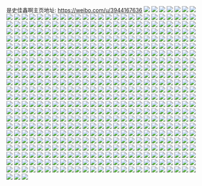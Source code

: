 是史佳鑫啊主页地址: https://weibo.com/u/3944167636 
![](https://wx4.sinaimg.cn/mw2000/eb1738d4ly1h988ieyel3j23402c0x6p.jpg) 
![](https://wx4.sinaimg.cn/mw2000/eb1738d4ly1h988ifuzpjj23402c0e81.jpg) 
![](https://wx4.sinaimg.cn/mw2000/eb1738d4ly1h988iiczufj23402c07wj.jpg) 
![](https://wx4.sinaimg.cn/mw2000/eb1738d4ly1h96u4f9lvaj20u00u0n1f.jpg) 
![](https://wx4.sinaimg.cn/mw2000/eb1738d4ly1h96u4gf8y6j20u00u0tff.jpg) 
![](https://wx4.sinaimg.cn/mw2000/eb1738d4ly1h96u4hul0cj20u00u00x4.jpg) 
![](https://wx4.sinaimg.cn/mw2000/eb1738d4ly1h96u4h568rj20u00u07bc.jpg) 
![](https://wx4.sinaimg.cn/mw2000/eb1738d4ly1h96u4impnmj21400u07f6.jpg) 
![](https://wx4.sinaimg.cn/mw2000/eb1738d4ly1h96u4fsklzj20u00u0agx.jpg) 
![](https://wx4.sinaimg.cn/mw2000/eb1738d4ly1h96u60gkajj20u00u0q9l.jpg) 
![](https://wx4.sinaimg.cn/mw2000/eb1738d4ly1h96u65q8x6j20u0129q9z.jpg) 
![](https://wx4.sinaimg.cn/mw2000/eb1738d4ly1h96u4etp09j20u00u044a.jpg) 
![](https://wx4.sinaimg.cn/mw2000/eb1738d4ly1h96u61cvpwj20u00u0jyw.jpg) 
![](https://wx4.sinaimg.cn/mw2000/eb1738d4ly1h96u61y1jpj20u00u0grk.jpg) 
![](https://wx4.sinaimg.cn/mw2000/eb1738d4ly1h96u4j2m2vj21400u0421.jpg) 
![](https://wx4.sinaimg.cn/mw2000/eb1738d4ly1h96u62jiiyj20u00u00y6.jpg) 
![](https://wx4.sinaimg.cn/mw2000/eb1738d4ly1h96u6354rij20u00u0n2w.jpg) 
![](https://wx4.sinaimg.cn/mw2000/eb1738d4ly1h96u63pwowj20u014045j.jpg) 
![](https://wx4.sinaimg.cn/mw2000/eb1738d4ly1h96u64bn7hj20u00u0te2.jpg) 
![](https://wx4.sinaimg.cn/mw2000/eb1738d4ly1h96u651loaj20u00u0n60.jpg) 
![](https://wx4.sinaimg.cn/mw2000/eb1738d4ly1h96u4jhg1vj20u00u0gps.jpg) 
![](https://wx4.sinaimg.cn/mw2000/eb1738d4ly1h95ac5lwawj21400u0aln.jpg) 
![](https://wx4.sinaimg.cn/mw2000/eb1738d4ly1h94vy25wfej21bn1k8x6p.jpg) 
![](https://wx4.sinaimg.cn/mw2000/eb1738d4ly1h94vxzjn8kj217u1py1kd.jpg) 
![](https://wx4.sinaimg.cn/mw2000/eb1738d4ly1h94vyrhed3j22c02c0x6p.jpg) 
![](https://wx4.sinaimg.cn/mw2000/eb1738d4ly1h94vy30kb3j21o01o01kn.jpg) 
![](https://wx4.sinaimg.cn/mw2000/eb1738d4ly1h94vyqeuiyj22c02c0u0y.jpg) 
![](https://wx4.sinaimg.cn/mw2000/eb1738d4ly1h94vyupdzdj21no28ue81.jpg) 
![](https://wx4.sinaimg.cn/mw2000/eb1738d4ly1h8qymx4110j22c02c0b2a.jpg) 
![](https://wx4.sinaimg.cn/mw2000/eb1738d4ly1h8jfjwua3nj20wi17cnco.jpg) 
![](https://wx4.sinaimg.cn/mw2000/eb1738d4ly1h8epffhyj3j20u00xj45c.jpg) 
![](https://wx4.sinaimg.cn/mw2000/eb1738d4ly1h8bar78yrtj20ut10uwo8.jpg) 
![](https://wx4.sinaimg.cn/mw2000/eb1738d4ly1h84i366z60j20mk0mkwgg.jpg) 
![](https://wx4.sinaimg.cn/mw2000/eb1738d4ly1h7v3lf7qooj20wi17cts7.jpg) 
![](https://wx4.sinaimg.cn/mw2000/eb1738d4ly1h7kn9a4oq2j20u012ln3d.jpg) 
![](https://wx4.sinaimg.cn/mw2000/eb1738d4ly1h7kn99ly5rj20os0xatcy.jpg) 
![](https://wx4.sinaimg.cn/mw2000/eb1738d4ly1h7kn9alb86j20u014gagg.jpg) 
![](https://wx4.sinaimg.cn/mw2000/eb1738d4ly1h7g1vzb80rj20wi0odgux.jpg) 
![](https://wx4.sinaimg.cn/mw2000/eb1738d4ly1h7g1w00snqj20u0141460.jpg) 
![](https://wx4.sinaimg.cn/mw2000/eb1738d4ly1h7g1w0n9xxj20u01407bs.jpg) 
![](https://wx4.sinaimg.cn/mw2000/eb1738d4ly1h7g1w18bhlj20u01417f8.jpg) 
![](https://wx4.sinaimg.cn/mw2000/eb1738d4ly1h7g1w1n4fnj21400u076g.jpg) 
![](https://wx4.sinaimg.cn/mw2000/eb1738d4ly1h758be85tzj22c03417wh.jpg) 
![](https://wx4.sinaimg.cn/mw2000/eb1738d4ly1h70k4eodipj20vc0xxndc.jpg) 
![](https://wx4.sinaimg.cn/mw2000/eb1738d4ly1h70k4dsn45j22c02c0kjm.jpg) 
![](https://wx4.sinaimg.cn/mw2000/eb1738d4ly1h70k4figf4j23402c0hdt.jpg) 
![](https://wx4.sinaimg.cn/mw2000/eb1738d4ly1h70k4bjkydj20vc0y479d.jpg) 
![](https://wx4.sinaimg.cn/mw2000/eb1738d4ly1h6y8pz5efaj22c02uhe03.jpg) 
![](https://wx4.sinaimg.cn/mw2000/eb1738d4ly1h6y8pwgq4pj22801o17wi.jpg) 
![](https://wx4.sinaimg.cn/mw2000/eb1738d4ly1h6y8punjmcj21ns280hb5.jpg) 
![](https://wx4.sinaimg.cn/mw2000/eb1738d4ly1h6y8q23c1sj22c02874qs.jpg) 
![](https://wx4.sinaimg.cn/mw2000/eb1738d4ly1h6unaq015vj20wi16j4cf.jpg) 
![](https://wx4.sinaimg.cn/mw2000/eb1738d4ly1h6unap3htvj217c0widu0.jpg) 
![](https://wx4.sinaimg.cn/mw2000/eb1738d4ly1h6unaqj170j20wi17cdkn.jpg) 
![](https://wx4.sinaimg.cn/mw2000/eb1738d4ly1h6ucfmr3ljj21o01s446c.jpg) 
![](https://wx4.sinaimg.cn/mw2000/eb1738d4ly1h6ucfriq9rj21o01jitcp.jpg) 
![](https://wx4.sinaimg.cn/mw2000/eb1738d4ly1h6ucfhqg2yj21jo1j5gpi.jpg) 
![](https://wx4.sinaimg.cn/mw2000/eb1738d4ly1h6rrhnn88ej20tu0sp7ah.jpg) 
![](https://wx4.sinaimg.cn/mw2000/eb1738d4ly1h6q3vtdir6j22c02c0jz9.jpg) 
![](https://wx4.sinaimg.cn/mw2000/eb1738d4ly1h6q3vnbe7fj21a71a7afe.jpg) 
![](https://wx4.sinaimg.cn/mw2000/eb1738d4ly1h6q3w2sabjj20wi17cq4q.jpg) 
![](https://wx4.sinaimg.cn/mw2000/eb1738d4ly1h6q3vyda2oj22c02c0npd.jpg) 
![](https://wx4.sinaimg.cn/mw2000/eb1738d4ly1h6q3vj0et0j20wi0win0i.jpg) 
![](https://wx4.sinaimg.cn/mw2000/eb1738d4ly1h6q3w4cwa7j22c02c0b2a.jpg) 
![](https://wx4.sinaimg.cn/mw2000/eb1738d4ly1h6q3vllfcoj22801o0qv5.jpg) 
![](https://wx4.sinaimg.cn/mw2000/eb1738d4ly1h6q3vzyfuzj23402c0hdt.jpg) 
![](https://wx4.sinaimg.cn/mw2000/eb1738d4ly1h6q3vxdgtlj21o01o0jy1.jpg) 
![](https://wx4.sinaimg.cn/mw2000/eb1738d4ly1h6ng36bqt8j21400u0wl2.jpg) 
![](https://wx4.sinaimg.cn/mw2000/eb1738d4ly1h6ng2zu0e2j20u0140tcb.jpg) 
![](https://wx4.sinaimg.cn/mw2000/eb1738d4ly1h6ng3236enj20u00u078s.jpg) 
![](https://wx4.sinaimg.cn/mw2000/eb1738d4ly1h6ng32o37cj21400u0go0.jpg) 
![](https://wx4.sinaimg.cn/mw2000/eb1738d4ly1h6ng334t92j20u0140jsn.jpg) 
![](https://wx4.sinaimg.cn/mw2000/eb1738d4ly1h6ng350n13j20u0140tce.jpg) 
![](https://wx4.sinaimg.cn/mw2000/eb1738d4ly1h6ng33h2q8j21400u0mys.jpg) 
![](https://wx4.sinaimg.cn/mw2000/eb1738d4ly1h6ng311tinj20u00u0qa9.jpg) 
![](https://wx4.sinaimg.cn/mw2000/eb1738d4ly1h6ng33wknhj20u01400tg.jpg) 
![](https://wx4.sinaimg.cn/mw2000/eb1738d4ly1h6ng30g7roj20u00u0tfv.jpg) 
![](https://wx4.sinaimg.cn/mw2000/eb1738d4ly1h6ng34bjd4j20u0140dl5.jpg) 
![](https://wx4.sinaimg.cn/mw2000/eb1738d4ly1h6ng34p1h3j20u00u0tbn.jpg) 
![](https://wx4.sinaimg.cn/mw2000/eb1738d4ly1h6ng35ghgij20u00u0dhy.jpg) 
![](https://wx4.sinaimg.cn/mw2000/eb1738d4ly1h6ng31oq8tj21400u0whh.jpg) 
![](https://wx4.sinaimg.cn/mw2000/eb1738d4ly1h6ng372nlmj20u0140tg0.jpg) 
![](https://wx4.sinaimg.cn/mw2000/eb1738d4ly1h6ng35uu3gj20u00u0dmt.jpg) 
![](https://wx4.sinaimg.cn/mw2000/eb1738d4ly1h6f2ohq1nlj23402c0u0y.jpg) 
![](https://wx4.sinaimg.cn/mw2000/eb1738d4ly1h6f2ott1jjj20wi0wjdjw.jpg) 
![](https://wx4.sinaimg.cn/mw2000/eb1738d4ly1h6f2or42a8j20wi0wi7od.jpg) 
![](https://wx4.sinaimg.cn/mw2000/eb1738d4ly1h6dhthc8vvj20wg15p49k.jpg) 
![](https://wx4.sinaimg.cn/mw2000/eb1738d4ly1h6dhtjqhgrj22c02c0x6q.jpg) 
![](https://wx4.sinaimg.cn/mw2000/eb1738d4ly1h6dhtkjqq7j20wi17d4ax.jpg) 
![](https://wx4.sinaimg.cn/mw2000/eb1738d4ly1h6dhtl89fdj20wi17cq40.jpg) 
![](https://wx4.sinaimg.cn/mw2000/eb1738d4ly1h69ekmnpzij23402c0e81.jpg) 
![](https://wx4.sinaimg.cn/mw2000/eb1738d4ly1h69eko5zybj23402c0npe.jpg) 
![](https://wx4.sinaimg.cn/mw2000/eb1738d4ly1h69ej5hsgqj21zh33zjyu.jpg) 
![](https://wx4.sinaimg.cn/mw2000/eb1738d4ly1h69ejt4ghuj234022otgi.jpg) 
![](https://wx4.sinaimg.cn/mw2000/eb1738d4ly1h69eiro2b5j21o01o07wh.jpg) 
![](https://wx4.sinaimg.cn/mw2000/eb1738d4ly1h69ek2r8h3j221z2gqu0x.jpg) 
![](https://wx4.sinaimg.cn/mw2000/eb1738d4ly1h69ekhxu14j234022owmj.jpg) 
![](https://wx4.sinaimg.cn/mw2000/eb1738d4ly1h69ekjrtexj217c0widv0.jpg) 
![](https://wx4.sinaimg.cn/mw2000/eb1738d4ly1h69ekllaohj23402c04qq.jpg) 
![](https://wx4.sinaimg.cn/mw2000/eb1738d4ly1h62rsucrgmj236c248478.jpg) 
![](https://wx4.sinaimg.cn/mw2000/eb1738d4ly1h62rt32h6qj24002o0nph.jpg) 
![](https://wx4.sinaimg.cn/mw2000/eb1738d4ly1h62rtbu7nxj24002o07wm.jpg) 
![](https://wx4.sinaimg.cn/mw2000/eb1738d4ly1h62rtjyadxj22t923ynpf.jpg) 
![](https://wx4.sinaimg.cn/mw2000/eb1738d4ly1h60pc1xrvlj20wi17c0uf.jpg) 
![](https://wx4.sinaimg.cn/mw2000/eb1738d4ly1h60pc2q0byj20wi17cmz7.jpg) 
![](https://wx4.sinaimg.cn/mw2000/eb1738d4ly1h60pc12fo8j20wi17ct9g.jpg) 
![](https://wx4.sinaimg.cn/mw2000/eb1738d4ly1h5w21npocfj20wi17cwyl.jpg) 
![](https://wx4.sinaimg.cn/mw2000/eb1738d4ly1h5w21pc7bxj20wi17d77q.jpg) 
![](https://wx4.sinaimg.cn/mw2000/eb1738d4ly1h5w21mvxl8j20wi17d4hx.jpg) 
![](https://wx4.sinaimg.cn/mw2000/eb1738d4ly1h5w21rwm69j20wi17cwzz.jpg) 
![](https://wx4.sinaimg.cn/mw2000/eb1738d4ly1h5qrflsrxaj20x20u0dlq.jpg) 
![](https://wx4.sinaimg.cn/mw2000/eb1738d4ly1h5qrfm798zj21400u0tdt.jpg) 
![](https://wx4.sinaimg.cn/mw2000/eb1738d4ly1h5qrfml7dpj21900u0ahg.jpg) 
![](https://wx4.sinaimg.cn/mw2000/eb1738d4ly1h5qrhjjf30j20u0140gsx.jpg) 
![](https://wx4.sinaimg.cn/mw2000/eb1738d4ly1h5qrhk245xj20u00u0dmw.jpg) 
![](https://wx4.sinaimg.cn/mw2000/eb1738d4ly1h5qrhkf9n8j20u00u00vq.jpg) 
![](https://wx4.sinaimg.cn/mw2000/eb1738d4ly1h5qrhkqts8j21400u0whw.jpg) 
![](https://wx4.sinaimg.cn/mw2000/eb1738d4ly1h5qrhl1w7hj20u00u0adf.jpg) 
![](https://wx4.sinaimg.cn/mw2000/eb1738d4ly1h5qrhlji9rj20u0140tfu.jpg) 
![](https://wx4.sinaimg.cn/mw2000/eb1738d4ly1h5qrhm2so6j20u0140dp4.jpg) 
![](https://wx4.sinaimg.cn/mw2000/eb1738d4ly1h5qrhmjsf6j21400u0wli.jpg) 
![](https://wx4.sinaimg.cn/mw2000/eb1738d4ly1h5qrhn5li6j20u0140n7f.jpg) 
![](https://wx4.sinaimg.cn/mw2000/eb1738d4ly1h5qrhntdswj20u0140qf4.jpg) 
![](https://wx4.sinaimg.cn/mw2000/eb1738d4ly1h5qrhoa11vj21400u0tfl.jpg) 
![](https://wx4.sinaimg.cn/mw2000/eb1738d4ly1h5qrhoq3pzj21400u0jxv.jpg) 
![](https://wx4.sinaimg.cn/mw2000/eb1738d4ly1h5qrhp0oisj20u00u0go8.jpg) 
![](https://wx4.sinaimg.cn/mw2000/eb1738d4ly1h5qrhpmtypj20u0140171.jpg) 
![](https://wx4.sinaimg.cn/mw2000/eb1738d4ly1h5qrhq0h33j20u014jjvh.jpg) 
![](https://wx4.sinaimg.cn/mw2000/eb1738d4ly1h5jsgxj3tij20u00u0thl.jpg) 
![](https://wx4.sinaimg.cn/mw2000/eb1738d4ly1h5gjv0beuxj20u00u0tfp.jpg) 
![](https://wx4.sinaimg.cn/mw2000/eb1738d4ly1h5gjv0p9fsj204i04i0hw.jpg) 
![](https://wx4.sinaimg.cn/mw2000/eb1738d4ly1h5gjuzkrzjj20u00u00xh.jpg) 
![](https://wx4.sinaimg.cn/mw2000/eb1738d4ly1h5cfih3nfrj21o0280e82.jpg) 
![](https://wx4.sinaimg.cn/mw2000/eb1738d4ly1h5cfihu0ffj22c02c0qv6.jpg) 
![](https://wx4.sinaimg.cn/mw2000/eb1738d4ly1h5cfiilwujj21o0280e82.jpg) 
![](https://wx4.sinaimg.cn/mw2000/eb1738d4ly1h5cfifq66xj21o01o0npe.jpg) 
![](https://wx4.sinaimg.cn/mw2000/eb1738d4ly1h5akuzj2nsj20u0140ahh.jpg) 
![](https://wx4.sinaimg.cn/mw2000/eb1738d4ly1h593g6zutpj21o0280kjm.jpg) 
![](https://wx4.sinaimg.cn/mw2000/eb1738d4ly1h56n71anhij20u01407c0.jpg) 
![](https://wx4.sinaimg.cn/mw2000/eb1738d4ly1h50a7g5la0j20u00wpgrn.jpg) 
![](https://wx4.sinaimg.cn/mw2000/eb1738d4ly1h4v36137zwj20u00yydlm.jpg) 
![](https://wx4.sinaimg.cn/mw2000/eb1738d4ly1h4v36omglej20u00u07al.jpg) 
![](https://wx4.sinaimg.cn/mw2000/eb1738d4ly1h4v36njp2uj20u00x5gqw.jpg) 
![](https://wx4.sinaimg.cn/mw2000/eb1738d4ly1h4v362ejsqj20u00u010k.jpg) 
![](https://wx4.sinaimg.cn/mw2000/eb1738d4ly1h4v36ozl7kj21400u0aez.jpg) 
![](https://wx4.sinaimg.cn/mw2000/eb1738d4ly1h4v361qq01j20u00u0474.jpg) 
![](https://wx4.sinaimg.cn/mw2000/eb1738d4ly1h4v36o7qo1j20u0140n86.jpg) 
![](https://wx4.sinaimg.cn/mw2000/eb1738d4ly1h4v36n752oj21400u0tfp.jpg) 
![](https://wx4.sinaimg.cn/mw2000/eb1738d4ly1h4v36y02g7j21400u0ws0.jpg) 
![](https://wx4.sinaimg.cn/mw2000/eb1738d4ly1h4checybztj20u01j4jwm.jpg) 
![](https://wx4.sinaimg.cn/mw2000/eb1738d4ly1h46q4w3q17j20u0141gqx.jpg) 
![](https://wx4.sinaimg.cn/mw2000/eb1738d4ly1h45dy089p8j20wi17dnb2.jpg) 
![](https://wx4.sinaimg.cn/mw2000/eb1738d4ly1h43elu49coj23402bvu0x.jpg) 
![](https://wx4.sinaimg.cn/mw2000/eb1738d4ly1h429ix25upj22c02c0kjl.jpg) 
![](https://wx4.sinaimg.cn/mw2000/eb1738d4ly1h3zwzjnp38j21710u0doi.jpg) 
![](https://wx4.sinaimg.cn/mw2000/eb1738d4ly1h3krqwg6qgj20u00u0wpj.jpg) 
![](https://wx4.sinaimg.cn/mw2000/eb1738d4ly1h3f03f0au3j20wi0wiwmg.jpg) 
![](https://wx4.sinaimg.cn/mw2000/eb1738d4ly1h39cnyjsicj20rm0rmad0.jpg) 
![](https://wx4.sinaimg.cn/mw2000/eb1738d4ly1h39co156vxj204i04i0kb.jpg) 
![](https://wx4.sinaimg.cn/mw2000/eb1738d4ly1h39cnyb2uvj20rt0ruwhm.jpg) 
![](https://wx4.sinaimg.cn/mw2000/eb1738d4ly1h34unz5bcrj20u00u0aex.jpg) 
![](https://wx4.sinaimg.cn/mw2000/eb1738d4ly1h34unofkwuj20u00u0gto.jpg) 
![](https://wx4.sinaimg.cn/mw2000/eb1738d4ly1h34unp3v7cj21400u0n43.jpg) 
![](https://wx4.sinaimg.cn/mw2000/eb1738d4ly1h34unyph1bj20u0140tfp.jpg) 
![](https://wx4.sinaimg.cn/mw2000/eb1738d4ly1h33t3fl7ltj21900u0doh.jpg) 
![](https://wx4.sinaimg.cn/mw2000/eb1738d4ly1h318h0rjp1j20u013ywna.jpg) 
![](https://wx4.sinaimg.cn/mw2000/eb1738d4ly1h2vdhh22scj21ug1v7b29.jpg) 
![](https://wx4.sinaimg.cn/mw2000/eb1738d4ly1h2ucj1orvpj20u00u0q8v.jpg) 
![](https://wx4.sinaimg.cn/mw2000/eb1738d4ly1h2ucj2fwfsj20u00u0jy4.jpg) 
![](https://wx4.sinaimg.cn/mw2000/eb1738d4ly1h2ucj3ipg6j20u00u0wny.jpg) 
![](https://wx4.sinaimg.cn/mw2000/eb1738d4ly1h2ucj4anrmj20u00u0agn.jpg) 
![](https://wx4.sinaimg.cn/mw2000/eb1738d4ly1h2ucsd4vb6j20u00u0zpd.jpg) 
![](https://wx4.sinaimg.cn/mw2000/eb1738d4ly1h2ucsduy8yj20u00u0afy.jpg) 
![](https://wx4.sinaimg.cn/mw2000/eb1738d4ly1h2t48jfl77j22c02c0e81.jpg) 
![](https://wx4.sinaimg.cn/mw2000/eb1738d4ly1h2t48ls6xbj22c02c07wi.jpg) 
![](https://wx4.sinaimg.cn/mw2000/eb1738d4ly1h2t4apicyfj22c02c0qv5.jpg) 
![](https://wx4.sinaimg.cn/mw2000/eb1738d4ly1h2t4ama1c0j20wi0wik0t.jpg) 
![](https://wx4.sinaimg.cn/mw2000/eb1738d4ly1h2s1t9pd9ij23402dpb2b.jpg) 
![](https://wx4.sinaimg.cn/mw2000/eb1738d4ly1h2qs3x9z98j20wi0lowlc.jpg) 
![](https://wx4.sinaimg.cn/mw2000/eb1738d4ly1h2qs3zaj5yj22c02c01ky.jpg) 
![](https://wx4.sinaimg.cn/mw2000/eb1738d4ly1h2qs3y9j7bj20wd0llgpj.jpg) 
![](https://wx4.sinaimg.cn/mw2000/eb1738d4ly1h23q6eaksdj20oj0oj419.jpg) 
![](https://wx4.sinaimg.cn/mw2000/eb1738d4ly1h23q6ejmmej20cy0cyq3k.jpg) 
![](https://wx4.sinaimg.cn/mw2000/eb1738d4ly1h23q6erkwij20eh0eh756.jpg) 
![](https://wx4.sinaimg.cn/mw2000/eb1738d4ly1h1k3luh6e6j20u015awm6.jpg) 
![](https://wx4.sinaimg.cn/mw2000/eb1738d4ly1h1bx6yir5jj20u00u0qfu.jpg) 
![](https://wx4.sinaimg.cn/mw2000/eb1738d4ly1h0vf8pvobpj20u00u047v.jpg) 
![](https://wx4.sinaimg.cn/mw2000/eb1738d4ly1h0vf8qtk2fj20u00u0q2y.jpg) 
![](https://wx4.sinaimg.cn/mw2000/eb1738d4ly1h0vf8r8l06j20u00u1djx.jpg) 
![](https://wx4.sinaimg.cn/mw2000/eb1738d4ly1h0pux4mblpj20u0140ahb.jpg) 
![](https://wx4.sinaimg.cn/mw2000/eb1738d4ly1h0l68o5hvzj20u00u0gqo.jpg) 
![](https://wx4.sinaimg.cn/mw2000/eb1738d4ly1h0l68nun41j21400u0q9g.jpg) 
![](https://wx4.sinaimg.cn/mw2000/eb1738d4ly1h0l68og3kdj20u00u07ch.jpg) 
![](https://wx4.sinaimg.cn/mw2000/eb1738d4ly1h0hnswto9uj20u00u0qbj.jpg) 
![](https://wx4.sinaimg.cn/mw2000/eb1738d4ly1h07k9db9k4j20sb0sgwik.jpg) 
![](https://wx4.sinaimg.cn/mw2000/eb1738d4ly1h07k9edjzgj20u00u0432.jpg) 
![](https://wx4.sinaimg.cn/mw2000/eb1738d4ly1h07k9fn76qj20u00u0thv.jpg) 
![](https://wx4.sinaimg.cn/mw2000/eb1738d4ly1h07k9gh5oej20sa0sgjyf.jpg) 
![](https://wx4.sinaimg.cn/mw2000/eb1738d4ly1h07k9h72bbj20u00u00wn.jpg) 
![](https://wx4.sinaimg.cn/mw2000/eb1738d4ly1h07k9c7oubj20u00u0jva.jpg) 
![](https://wx4.sinaimg.cn/mw2000/eb1738d4ly1h07k9i1upbj20o10o843r.jpg) 
![](https://wx4.sinaimg.cn/mw2000/eb1738d4ly1h07k9jh2zij20u10u0jyx.jpg) 
![](https://wx4.sinaimg.cn/mw2000/eb1738d4ly1h07k9kov77j20u00u0k1i.jpg) 
![](https://wx4.sinaimg.cn/mw2000/eb1738d4ly1h07k9m4qu1j20u00u0123.jpg) 
![](https://wx4.sinaimg.cn/mw2000/eb1738d4ly1h07k9nki0kj20u00u04b6.jpg) 
![](https://wx4.sinaimg.cn/mw2000/eb1738d4ly1h07k9p56ybj20u00u0k4x.jpg) 
![](https://wx4.sinaimg.cn/mw2000/eb1738d4ly1h00cq3405mj20uc0uctg0.jpg) 
![](https://wx4.sinaimg.cn/mw2000/eb1738d4ly1h00cq3bw57j20wi0wijyg.jpg) 
![](https://wx4.sinaimg.cn/mw2000/eb1738d4ly1h00cq2ux80j20wi0witgw.jpg) 
![](https://wx4.sinaimg.cn/mw2000/eb1738d4ly1gzmac8aublj20u00u079y.jpg) 
![](https://wx4.sinaimg.cn/mw2000/eb1738d4ly1gzmac9cfavj20u00u0gqp.jpg) 
![](https://wx4.sinaimg.cn/mw2000/eb1738d4ly1gzmacb973lj20u00u00xi.jpg) 
![](https://wx4.sinaimg.cn/mw2000/eb1738d4ly1gzmacapb74j20u00u0gri.jpg) 
![](https://wx4.sinaimg.cn/mw2000/eb1738d4ly1gzmacdfexuj20fi0fiwfb.jpg) 
![](https://wx4.sinaimg.cn/mw2000/eb1738d4ly1gzmaca521kj20u00u044k.jpg) 
![](https://wx4.sinaimg.cn/mw2000/eb1738d4ly1gzmacchlbtj20u00u0dml.jpg) 
![](https://wx4.sinaimg.cn/mw2000/eb1738d4ly1gzmacd3irwj20u00u0q84.jpg) 
![](https://wx4.sinaimg.cn/mw2000/eb1738d4ly1gzmac7pkfbj20u00u07a8.jpg) 
![](https://wx4.sinaimg.cn/mw2000/eb1738d4ly1gzb4pbp7kbj20u00u178o.jpg) 
![](https://wx4.sinaimg.cn/mw2000/eb1738d4ly1gz7mon59r1j21bb1bbqkq.jpg) 
![](https://wx4.sinaimg.cn/mw2000/eb1738d4ly1gz4rt9x2h1j21400u00xq.jpg) 
![](https://wx4.sinaimg.cn/mw2000/eb1738d4ly1gz4rt91s0kj20u10u0n0u.jpg) 
![](https://wx4.sinaimg.cn/mw2000/eb1738d4ly1gz4rtahtt8j20u00u1n30.jpg) 
![](https://wx4.sinaimg.cn/mw2000/eb1738d4ly1gz4rt9fbcmj20wi0ndace.jpg) 
![](https://wx4.sinaimg.cn/mw2000/eb1738d4ly1gz2p90btggj20u00u0jwt.jpg) 
![](https://wx4.sinaimg.cn/mw2000/eb1738d4ly1gz1tcqeu9hj20u0140jz5.jpg) 
![](https://wx4.sinaimg.cn/mw2000/eb1738d4ly1gyuxl6ijm5j21o02801ky.jpg) 
![](https://wx4.sinaimg.cn/mw2000/eb1738d4ly1gytnrcttryj21o0280u0x.jpg) 
![](https://wx4.sinaimg.cn/mw2000/eb1738d4ly1gynhsfxm33j20u00u0grr.jpg) 
![](https://wx4.sinaimg.cn/mw2000/eb1738d4ly1gynhsgx4b2j20u00u0dkm.jpg) 
![](https://wx4.sinaimg.cn/mw2000/eb1738d4ly1gyjv1gdytvj20u00u1797.jpg) 
![](https://wx4.sinaimg.cn/mw2000/eb1738d4ly1gyde9ky2ugj20u10u0dkw.jpg) 
![](https://wx4.sinaimg.cn/mw2000/eb1738d4ly1gyallq0ejjj20u00u045j.jpg) 
![](https://wx4.sinaimg.cn/mw2000/eb1738d4ly1gy1yz60qovj22c033yhdu.jpg) 
![](https://wx4.sinaimg.cn/mw2000/eb1738d4ly1gxzo73h8udj21o01o04qp.jpg) 
![](https://wx4.sinaimg.cn/mw2000/eb1738d4ly1gxp7yrqdbsj20zk0zknaa.jpg) 
![](https://wx4.sinaimg.cn/mw2000/eb1738d4ly1gxp7yqusfoj20zk0zk4bj.jpg) 
![](https://wx4.sinaimg.cn/mw2000/eb1738d4ly1gxmku7rw55j20u00u00yf.jpg) 
![](https://wx4.sinaimg.cn/mw2000/eb1738d4ly1gxj9exdb47j20zk1beh4z.jpg) 
![](https://wx4.sinaimg.cn/mw2000/eb1738d4ly1gxcfr3st5tj22c0340npd.jpg) 
![](https://wx4.sinaimg.cn/mw2000/eb1738d4ly1gwjoys13i9j23402c04qp.jpg) 
![](https://wx4.sinaimg.cn/mw2000/eb1738d4ly1gwfszzh6xmj20u00u0n5q.jpg) 
![](https://wx4.sinaimg.cn/mw2000/eb1738d4ly1gwfeemc959j22au2aue81.jpg) 
![](https://wx4.sinaimg.cn/mw2000/eb1738d4ly1gwfeeli5nkj22ao2anqv5.jpg) 
![](https://wx4.sinaimg.cn/mw2000/eb1738d4ly1gwfeenaz98j22au2au1ky.jpg) 
![](https://wx4.sinaimg.cn/mw2000/eb1738d4ly1gwfeeon95dj22c02dlqv6.jpg) 
![](https://wx4.sinaimg.cn/mw2000/eb1738d4ly1gwbdcfpn32j20u00u0wl8.jpg) 
![](https://wx4.sinaimg.cn/mw2000/eb1738d4ly1gw5vbxn705j22801o04qp.jpg) 
![](https://wx4.sinaimg.cn/mw2000/eb1738d4ly1gw2x34cmqdj20u00u0wkh.jpg) 
![](https://wx4.sinaimg.cn/mw2000/eb1738d4ly1gw0ls3qje3j20u00u011d.jpg) 
![](https://wx4.sinaimg.cn/mw2000/eb1738d4ly1gw0ls2wywaj20u00u0gtg.jpg) 
![](https://wx4.sinaimg.cn/mw2000/eb1738d4ly1gvxtgfzpcej20n01dsb29.jpg) 
![](https://wx4.sinaimg.cn/mw2000/eb1738d4ly1gvxtgi9pkgj20n01dse81.jpg) 
![](https://wx4.sinaimg.cn/mw2000/eb1738d4ly1gvxtgjjnm3j22c02c0qv6.jpg) 
![](https://wx4.sinaimg.cn/mw2000/eb1738d4ly1gvxtgez2ikj20n01dsdrx.jpg) 
![](https://wx4.sinaimg.cn/mw2000/eb1738d4ly1gvxdh2xajkj20mn0l00xk.jpg) 
![](https://wx4.sinaimg.cn/mw2000/eb1738d4ly1gvxdh6hk0bj20u00u0n3o.jpg) 
![](https://wx4.sinaimg.cn/mw2000/eb1738d4ly1gvxdh3fgq8j20n00f2n0i.jpg) 
![](https://wx4.sinaimg.cn/mw2000/eb1738d4ly1gvwd2vsyomj20u00u0te7.jpg) 
![](https://wx4.sinaimg.cn/mw2000/eb1738d4ly1gvssj6wocxj20u00u0qb7.jpg) 
![](https://wx4.sinaimg.cn/mw2000/eb1738d4ly1gvssj62f0dj20u00u0wky.jpg) 
![](https://wx4.sinaimg.cn/mw2000/eb1738d4ly1gvssj57bp7j20u00u0qbw.jpg) 
![](https://wx4.sinaimg.cn/mw2000/eb1738d4ly1gvsftpj4s3j20u0140jzx.jpg) 
![](https://wx4.sinaimg.cn/mw2000/eb1738d4ly1gvsftq7frij20u00u00zi.jpg) 
![](https://wx4.sinaimg.cn/mw2000/eb1738d4ly1gvsftr1c5zj20u014048r.jpg) 
![](https://wx4.sinaimg.cn/mw2000/004iVkb2ly1gvpj6b2646j61qh1x5e8102.jpg) 
![](https://wx4.sinaimg.cn/mw2000/004iVkb2ly1gvkzzstpsdj62c02c0hdv02.jpg) 
![](https://wx4.sinaimg.cn/mw2000/004iVkb2ly1gvkzzuy7yfj62c02c0x6p02.jpg) 
![](https://wx4.sinaimg.cn/mw2000/004iVkb2ly1gvkzzwrtc1j62c0340hdu02.jpg) 
![](https://wx4.sinaimg.cn/mw2000/004iVkb2ly1gvipqamggsj63402c0kjo02.jpg) 
![](https://wx4.sinaimg.cn/mw2000/004iVkb2ly1gvgh198rnij62c02c0b2a02.jpg) 
![](https://wx4.sinaimg.cn/mw2000/004iVkb2ly1gvg8hrkmddj60u012i79802.jpg) 
![](https://wx4.sinaimg.cn/mw2000/004iVkb2ly1gvfune757zj60u0140n6802.jpg) 
![](https://wx4.sinaimg.cn/mw2000/004iVkb2ly1gvdgt8cwuvj61400u0gu202.jpg) 
![](https://wx4.sinaimg.cn/mw2000/004iVkb2ly1gvdgt8wo8mj60u0140amv02.jpg) 
![](https://wx4.sinaimg.cn/mw2000/004iVkb2ly1gvdgt7rzz6j60u00u0tj502.jpg) 
![](https://wx4.sinaimg.cn/mw2000/004iVkb2ly1gvcz2evk3ej60n00rw14102.jpg) 
![](https://wx4.sinaimg.cn/mw2000/004iVkb2ly1gvcruy8661j62801o0e8102.jpg) 
![](https://wx4.sinaimg.cn/mw2000/004iVkb2ly1gvcnzbfrlzj60u0140thw02.jpg) 
![](https://wx4.sinaimg.cn/mw2000/004iVkb2ly1gvb5tethhpj60u0140qcv02.jpg) 
![](https://wx4.sinaimg.cn/mw2000/004iVkb2ly1gvb5tg4xe1j61400u0thg02.jpg) 
![](https://wx4.sinaimg.cn/mw2000/004iVkb2ly1gvb5ti0691j60u01404c602.jpg) 
![](https://wx4.sinaimg.cn/mw2000/004iVkb2ly1gv4ch30lw3j60n00padme02.jpg) 
![](https://wx4.sinaimg.cn/mw2000/004iVkb2ly1gv3jozogdwj60n00qbk0l02.jpg) 
![](https://wx4.sinaimg.cn/mw2000/004iVkb2ly1gv1b50b2cxj61si1sykjl02.jpg) 
![](https://wx4.sinaimg.cn/mw2000/004iVkb2ly1guyjivc0ihj60u00u1gts02.jpg) 
![](https://wx4.sinaimg.cn/mw2000/004iVkb2ly1guxuq2k9hej62bq2dd1kz02.jpg) 
![](https://wx4.sinaimg.cn/mw2000/004iVkb2gy1guuyyhx7ksj60u0140wtw02.jpg) 
![](https://wx4.sinaimg.cn/mw2000/004iVkb2ly1gupj67m0g5j60u0154gxe02.jpg) 
![](https://wx4.sinaimg.cn/mw2000/004iVkb2ly1gupj6gb52gj60u014013702.jpg) 
![](https://wx4.sinaimg.cn/mw2000/004iVkb2ly1gupj6cu8gtj60u00u07b002.jpg) 
![](https://wx4.sinaimg.cn/mw2000/004iVkb2ly1gupj6bj0g1j60u014016202.jpg) 
![](https://wx4.sinaimg.cn/mw2000/004iVkb2ly1gupj6e3widj60u0140jys02.jpg) 
![](https://wx4.sinaimg.cn/mw2000/004iVkb2ly1gupj68l4sdj60u00u0wle02.jpg) 
![](https://wx4.sinaimg.cn/mw2000/004iVkb2ly1gupj6jjyktj60u01407ex02.jpg) 
![](https://wx4.sinaimg.cn/mw2000/004iVkb2ly1gupj6fad8uj61400u0gpj02.jpg) 
![](https://wx4.sinaimg.cn/mw2000/004iVkb2ly1gupj6i7ewtj60u0140tm902.jpg) 
![](https://wx4.sinaimg.cn/mw2000/004iVkb2ly1gun3yhk29bj60u00u043o02.jpg) 
![](https://wx4.sinaimg.cn/mw2000/004iVkb2ly1gun3yfg8kyj60u00u079z02.jpg) 
![](https://wx4.sinaimg.cn/mw2000/004iVkb2ly1gun3ygqktgj60u01ylwv202.jpg) 
![](https://wx4.sinaimg.cn/mw2000/004iVkb2ly1gun3yied50j60u00u0wlq02.jpg) 
![](https://wx4.sinaimg.cn/mw2000/004iVkb2ly1gun3yk7ovhj60n012g0xg02.jpg) 
![](https://wx4.sinaimg.cn/mw2000/004iVkb2ly1gun3yje88kj60u00u0wjc02.jpg) 
![](https://wx4.sinaimg.cn/mw2000/004iVkb2ly1gun3yiwyb0j60u00u079t02.jpg) 
![](https://wx4.sinaimg.cn/mw2000/004iVkb2ly1gun3ye8v42j60u00u0ag502.jpg) 
![](https://wx4.sinaimg.cn/mw2000/004iVkb2ly1gun3yev448j60u00u0afy02.jpg) 
![](https://wx4.sinaimg.cn/mw2000/004iVkb2ly1gui6qejiqjj60u0149jx602.jpg) 
![](https://wx4.sinaimg.cn/mw2000/004iVkb2ly1gufey2iriuj60u00u0wjn02.jpg) 
![](https://wx4.sinaimg.cn/mw2000/eb1738d4ly1gufey1s73tj20u014045d.jpg) 
![](https://wx4.sinaimg.cn/mw2000/004iVkb2ly1gufey9xigwj60u00u0af702.jpg) 
![](https://wx4.sinaimg.cn/mw2000/004iVkb2ly1guaibnv8tcj60u00u0tc802.jpg) 
![](https://wx4.sinaimg.cn/mw2000/004iVkb2ly1gu390v4vhpj60u0140gv702.jpg) 
![](https://wx4.sinaimg.cn/mw2000/004iVkb2ly1gu2baglmpoj60n00hdtae02.jpg) 
![](https://wx4.sinaimg.cn/mw2000/004iVkb2ly1gtv3zxlhuej60u00u0jyv02.jpg) 
![](https://wx4.sinaimg.cn/mw2000/004iVkb2ly1gtv40a3tjuj60rs0rsgoo02.jpg) 
![](https://wx4.sinaimg.cn/mw2000/004iVkb2ly1gtv3zyccytj60u00u0dmx02.jpg) 
![](https://wx4.sinaimg.cn/mw2000/004iVkb2ly1gtm1opnmuqj60u00u0n2j02.jpg) 
![](https://wx4.sinaimg.cn/mw2000/eb1738d4ly1gtbnxtppv1j20u00u0410.jpg) 
![](https://wx4.sinaimg.cn/mw2000/eb1738d4ly1gsr9px7zhtj21o0280hdu.jpg) 
![](https://wx4.sinaimg.cn/mw2000/eb1738d4ly1gs8pg6le5tj20u014r10o.jpg) 
![](https://wx4.sinaimg.cn/mw2000/eb1738d4ly1gs8pg6xqkkj20u00u0wl6.jpg) 
![](https://wx4.sinaimg.cn/mw2000/eb1738d4ly1gs8pg6c2n7j20u014rahk.jpg) 
![](https://wx4.sinaimg.cn/mw2000/eb1738d4ly1gs6ec84f81j22c02c01kz.jpg) 
![](https://wx4.sinaimg.cn/mw2000/eb1738d4ly1gs6ec9tyclj21o01o01ky.jpg) 
![](https://wx4.sinaimg.cn/mw2000/eb1738d4ly1gs6ecj4vsij20mi0mi1as.jpg) 
![](https://wx4.sinaimg.cn/mw2000/004iVkb2ly1gs2zv6w2o0j62ac2achdt02.jpg) 
![](https://wx4.sinaimg.cn/mw2000/eb1738d4ly1gs2zv7xgmtj22bz2c04qp.jpg) 
![](https://wx4.sinaimg.cn/mw2000/eb1738d4ly1gs2zv5g9szj22ai2ahkjl.jpg) 
![](https://wx4.sinaimg.cn/mw2000/eb1738d4gy1grrcq8n2v3j20u0148qjn.jpg) 
![](https://wx4.sinaimg.cn/mw2000/eb1738d4ly1grnwdg240fj20u00u07ft.jpg) 
![](https://wx4.sinaimg.cn/mw2000/eb1738d4ly1grkk35hocxj22at3411kz.jpg) 
![](https://wx4.sinaimg.cn/mw2000/eb1738d4ly1greoyudz8uj20u00u010m.jpg) 
![](https://wx4.sinaimg.cn/mw2000/eb1738d4ly1greoyuopedj21400u04g3.jpg) 
![](https://wx4.sinaimg.cn/mw2000/eb1738d4ly1greoyv63m3j20u00u0qce.jpg) 
![](https://wx4.sinaimg.cn/mw2000/eb1738d4ly1greoytubiuj20u00u0dpv.jpg) 
![](https://wx4.sinaimg.cn/mw2000/eb1738d4ly1gr4apzrucjj20u00u0dm0.jpg) 
![](https://wx4.sinaimg.cn/mw2000/eb1738d4ly1gr4apz4pxyj20u00u0gqm.jpg) 
![](https://wx4.sinaimg.cn/mw2000/eb1738d4ly1gr4apzhs5yj20u00u0n6e.jpg) 
![](https://wx4.sinaimg.cn/mw2000/eb1738d4ly1gr4aq1g9fpj20u0140qj8.jpg) 
![](https://wx4.sinaimg.cn/mw2000/eb1738d4ly1gr4aq1z710j20u00u0thi.jpg) 
![](https://wx4.sinaimg.cn/mw2000/eb1738d4ly1gr4aq0wecij20u00u0tf1.jpg) 
![](https://wx4.sinaimg.cn/mw2000/eb1738d4ly1gr36l7pbvgj21o02807wh.jpg) 
![](https://wx4.sinaimg.cn/mw2000/eb1738d4ly1gqvvknuknfj21o0280npd.jpg) 
![](https://wx4.sinaimg.cn/mw2000/eb1738d4ly1gqmiqilc66j22c02c0b29.jpg) 
![](https://wx4.sinaimg.cn/mw2000/eb1738d4ly1gqmiqlzhiej22c02c04qp.jpg) 
![](https://wx4.sinaimg.cn/mw2000/eb1738d4ly1gqmiql4j7dj21o01o0qv5.jpg) 
![](https://wx4.sinaimg.cn/mw2000/eb1738d4ly1gqmiqocbu7j22c0340qv6.jpg) 
![](https://wx4.sinaimg.cn/mw2000/eb1738d4ly1gqmiqjqbcjj22c02c0e7y.jpg) 
![](https://wx4.sinaimg.cn/mw2000/eb1738d4ly1gqmiqpqsjej22ba2bbx6p.jpg) 
![](https://wx4.sinaimg.cn/mw2000/eb1738d4ly1gqmiqhnzsnj21o01o01ky.jpg) 
![](https://wx4.sinaimg.cn/mw2000/eb1738d4ly1gqmiqr75o0j22c02c01kx.jpg) 
![](https://wx4.sinaimg.cn/mw2000/eb1738d4ly1gqmiqqmaafj22c02bzkjl.jpg) 
![](https://wx4.sinaimg.cn/mw2000/eb1738d4ly1gn0bv4euyaj20io0dg41u.jpg) 
![](https://wx4.sinaimg.cn/mw2000/eb1738d4ly1gkxmm58ufuj20u00u0n61.jpg) 
![](https://wx4.sinaimg.cn/mw2000/eb1738d4ly1gkxmm4qecwj20u00u07bn.jpg) 
![](https://wx4.sinaimg.cn/mw2000/eb1738d4ly1gkxmm5pyqsj20u00u0dp4.jpg) 
![](https://wx4.sinaimg.cn/mw2000/eb1738d4ly1gkxmm61x9aj20u00u0dm6.jpg) 
![](https://wx4.sinaimg.cn/mw2000/eb1738d4ly1giif1qk5evj20u01sze89.jpg) 
![](https://wx4.sinaimg.cn/mw2000/eb1738d4ly1gii7eekr55j20u0140482.jpg) 
![](https://wx4.sinaimg.cn/mw2000/eb1738d4ly1gihbbvvweqj20u00u0thg.jpg) 
![](https://wx4.sinaimg.cn/mw2000/eb1738d4ly1ghmo8eduklj20u01sznpi.jpg) 
![](https://wx4.sinaimg.cn/mw2000/eb1738d4gy1gfimd4f66yj21400u0k6t.jpg) 
![](https://wx4.sinaimg.cn/mw2000/eb1738d4gy1gfimd3noz6j21900u0axt.jpg) 
![](https://wx4.sinaimg.cn/mw2000/eb1738d4gy1gfimd50wfsj20u00k0qap.jpg) 
![](https://wx4.sinaimg.cn/mw2000/eb1738d4gy1gfimd5w5uuj20u00k0gtg.jpg) 
![](https://wx4.sinaimg.cn/mw2000/eb1738d4gy1gfimd6qbh1j21400u0wwy.jpg) 
![](https://wx4.sinaimg.cn/mw2000/eb1738d4gy1gfimd7cbmdj21400u0qay.jpg) 
![](https://wx4.sinaimg.cn/mw2000/eb1738d4ly1gf0woyzqq0j20v91vou0x.jpg) 
![](https://wx4.sinaimg.cn/mw2000/eb1738d4ly1gew6y9erxwj20u00u0grb.jpg) 
![](https://wx4.sinaimg.cn/mw2000/eb1738d4ly1gew6y9vf2aj20u00u0k0w.jpg) 
![](https://wx4.sinaimg.cn/mw2000/eb1738d4ly1gew6ya9ojgj20u00u0th7.jpg) 
![](https://wx4.sinaimg.cn/mw2000/eb1738d4ly1gew6yayslyj20u00u0tqr.jpg) 
![](https://wx4.sinaimg.cn/mw2000/eb1738d4ly1gew6ybf035j20u00u047d.jpg) 
![](https://wx4.sinaimg.cn/mw2000/eb1738d4ly1gew6y8sr6mj20u00u0amg.jpg) 
![](https://wx4.sinaimg.cn/mw2000/eb1738d4ly1gew6y87dtcj20u00u0ag0.jpg) 
![](https://wx4.sinaimg.cn/mw2000/eb1738d4ly1gew6ybwdomj20u00u0gtw.jpg) 
![](https://wx4.sinaimg.cn/mw2000/eb1738d4ly1gew6ycdo3kj20u00u013y.jpg) 
![](https://wx4.sinaimg.cn/mw2000/eb1738d4ly1gew6ycptsnj20u00u0af0.jpg) 
![](https://wx4.sinaimg.cn/mw2000/eb1738d4ly1ger8pcjscbj21o01o04qp.jpg) 
![](https://wx4.sinaimg.cn/mw2000/eb1738d4ly1ger8phm3oxj204i04i3yb.jpg) 
![](https://wx4.sinaimg.cn/mw2000/eb1738d4ly1ger8payccuj229d2ci4qp.jpg) 
![](https://wx4.sinaimg.cn/mw2000/eb1738d4ly1ger8pgq89pj22c02c01kx.jpg) 
![](https://wx4.sinaimg.cn/mw2000/eb1738d4ly1ger8pbm7hdj21o01o01dc.jpg) 
![](https://wx4.sinaimg.cn/mw2000/eb1738d4ly1ger8pfcb8oj22c02c0wri.jpg) 
![](https://wx4.sinaimg.cn/mw2000/eb1738d4ly1ger8pemirjj21o01o01kx.jpg) 
![](https://wx4.sinaimg.cn/mw2000/eb1738d4ly1ger8phuza5j204i04idfm.jpg) 
![](https://wx4.sinaimg.cn/mw2000/eb1738d4ly1ger8pd6ngrj21o01o04qp.jpg) 
![](https://wx4.sinaimg.cn/mw2000/eb1738d4ly1gegse4m5ndj22c02c0hdu.jpg) 
![](https://wx4.sinaimg.cn/mw2000/eb1738d4ly1gegsec84jkj22c02c0x6q.jpg) 
![](https://wx4.sinaimg.cn/mw2000/eb1738d4ly1gegse6u8hrj22c02c0hdu.jpg) 
![](https://wx4.sinaimg.cn/mw2000/eb1738d4ly1gegse2ou5jj22c02c01ky.jpg) 
![](https://wx4.sinaimg.cn/mw2000/eb1738d4ly1gegse0oon4j204i04igle.jpg) 
![](https://wx4.sinaimg.cn/mw2000/eb1738d4ly1gegseek2wzj22c02c0qv6.jpg) 
![](https://wx4.sinaimg.cn/mw2000/eb1738d4ly1gegsef72wbj204i04ijr5.jpg) 
![](https://wx4.sinaimg.cn/mw2000/eb1738d4ly1gegse9xeksj229r29rx6q.jpg) 
![](https://wx4.sinaimg.cn/mw2000/eb1738d4ly1gegsf0b0gtj204i04idfm.jpg) 
![](https://wx4.sinaimg.cn/mw2000/eb1738d4ly1gefr9hpjq9j20u00u0h5c.jpg) 
![](https://wx4.sinaimg.cn/mw2000/eb1738d4ly1gefr9dkqe2j20rs334npd.jpg) 
![](https://wx4.sinaimg.cn/mw2000/eb1738d4ly1gefr9i37mfj20u00u0n3m.jpg) 
![](https://wx4.sinaimg.cn/mw2000/eb1738d4ly1gefr9g8venj20u00u0qg1.jpg) 
![](https://wx4.sinaimg.cn/mw2000/eb1738d4ly1gefr9aegf3j20u00u0q93.jpg) 
![](https://wx4.sinaimg.cn/mw2000/eb1738d4ly1gefrajlf18j20u00u0tnr.jpg) 
![](https://wx4.sinaimg.cn/mw2000/eb1738d4ly1gefr9eqh82j21400u0qgb.jpg) 
![](https://wx4.sinaimg.cn/mw2000/eb1738d4ly1gefr9iu8xzj20u00u0gu4.jpg) 
![](https://wx4.sinaimg.cn/mw2000/eb1738d4ly1gefr9jdp1fj20u00u0h3y.jpg) 
![](https://wx4.sinaimg.cn/mw2000/eb1738d4ly1gedcwoyqvtj22c02c01ky.jpg) 
![](https://wx4.sinaimg.cn/mw2000/eb1738d4ly1gedcwccszvj22c02c0npe.jpg) 
![](https://wx4.sinaimg.cn/mw2000/eb1738d4ly1gedcwdv8ewj22c02c0npe.jpg) 
![](https://wx4.sinaimg.cn/mw2000/eb1738d4ly1gedcwfe9u2j22c02c0x6q.jpg) 
![](https://wx4.sinaimg.cn/mw2000/eb1738d4ly1gedcwh0dfdj22c02c01ky.jpg) 
![](https://wx4.sinaimg.cn/mw2000/eb1738d4ly1gedcwj3dinj22c02c0b2b.jpg) 
![](https://wx4.sinaimg.cn/mw2000/eb1738d4ly1gedcwkhd1aj22c02c0b2a.jpg) 
![](https://wx4.sinaimg.cn/mw2000/eb1738d4ly1gedcwm1tg8j22c02c0hdu.jpg) 
![](https://wx4.sinaimg.cn/mw2000/eb1738d4ly1gedcwnpc37j22c02c0b2a.jpg) 
![](https://wx4.sinaimg.cn/mw2000/eb1738d4ly1ge8s1or7ntj20u00u0n4x.jpg) 
![](https://wx4.sinaimg.cn/mw2000/eb1738d4ly1ge8s1qqdamj20u00u0ahj.jpg) 
![](https://wx4.sinaimg.cn/mw2000/eb1738d4ly1ge8s1pzxv9j20u00u07cc.jpg) 
![](https://wx4.sinaimg.cn/mw2000/eb1738d4ly1ge7k6j7lsgj20u0140n3r.jpg) 
![](https://wx4.sinaimg.cn/mw2000/eb1738d4ly1ge7k6k2e9vj20u0140agj.jpg) 
![](https://wx4.sinaimg.cn/mw2000/eb1738d4ly1ge7k6kucx2j20u0140wku.jpg) 
![](https://wx4.sinaimg.cn/mw2000/eb1738d4ly1ge7k6laeq0j20u0140aew.jpg) 
![](https://wx4.sinaimg.cn/mw2000/eb1738d4ly1ge7k6lneshj20u0140n1j.jpg) 
![](https://wx4.sinaimg.cn/mw2000/eb1738d4ly1ge7k6lzxhaj20u01400y2.jpg) 
![](https://wx4.sinaimg.cn/mw2000/eb1738d4ly1ge7k6mjxqyj20u0140jwn.jpg) 
![](https://wx4.sinaimg.cn/mw2000/eb1738d4ly1ge7k6owzhdj20u0140jxi.jpg) 
![](https://wx4.sinaimg.cn/mw2000/eb1738d4ly1ge7k6iat71j20u01400ya.jpg) 
![](https://wx4.sinaimg.cn/mw2000/eb1738d4ly1gdmog6lui0j21o01o01ky.jpg) 
![](https://wx4.sinaimg.cn/mw2000/eb1738d4ly1gdmog5e6n3j22c02c04qu.jpg) 
![](https://wx4.sinaimg.cn/mw2000/eb1738d4ly1gdmog2oriaj21o01o04qq.jpg) 
![](https://wx4.sinaimg.cn/mw2000/eb1738d4ly1gdke3cit7aj20u00u0dnm.jpg) 
![](https://wx4.sinaimg.cn/mw2000/eb1738d4ly1gdiycoq79bj20u00u0dog.jpg) 
![](https://wx4.sinaimg.cn/mw2000/eb1738d4ly1gdiyd8bur6j20u00u079t.jpg) 
![](https://wx4.sinaimg.cn/mw2000/eb1738d4ly1gdf9ilsqtwj20u00u0484.jpg) 
![](https://wx4.sinaimg.cn/mw2000/eb1738d4ly1gdf9imwdvnj20u00u0dos.jpg) 
![](https://wx4.sinaimg.cn/mw2000/eb1738d4ly1gd62nmr3lkj21o01o07wh.jpg) 
![](https://wx4.sinaimg.cn/mw2000/eb1738d4ly1gd62nocxa5j21jk1jkhdp.jpg) 
![](https://wx4.sinaimg.cn/mw2000/eb1738d4ly1gd62nnq965j22c02c0hdt.jpg) 
![](https://wx4.sinaimg.cn/mw2000/eb1738d4ly1gd3iydhqk2j20u00u07c7.jpg) 
![](https://wx4.sinaimg.cn/mw2000/eb1738d4ly1gd0um5zif7j21o01o0x6f.jpg) 
![](https://wx4.sinaimg.cn/mw2000/eb1738d4ly1gd0um7msfyj21nv1nv7wh.jpg) 
![](https://wx4.sinaimg.cn/mw2000/eb1738d4ly1gd0um3eiinj21o01o01kx.jpg) 
![](https://wx4.sinaimg.cn/mw2000/eb1738d4ly1gcydf0y11ej22c02c07wi.jpg) 
![](https://wx4.sinaimg.cn/mw2000/eb1738d4ly1gcydft5afzj22c0340qv5.jpg) 
![](https://wx4.sinaimg.cn/mw2000/eb1738d4ly1gcydfgu4ksj22c02c0npe.jpg) 
![](https://wx4.sinaimg.cn/mw2000/eb1738d4ly1gcsnhrgasaj22c02c0e82.jpg) 
![](https://wx4.sinaimg.cn/mw2000/eb1738d4ly1gcmubyggshj21o02807wi.jpg) 
![](https://wx4.sinaimg.cn/mw2000/eb1738d4ly1gcmubwzf41j22c02c0x3n.jpg) 
![](https://wx4.sinaimg.cn/mw2000/eb1738d4ly1gcmubw3ukmj22c02c0x6p.jpg) 
![](https://wx4.sinaimg.cn/mw2000/eb1738d4ly1gcmubyzon2j20v90oigui.jpg) 
![](https://wx4.sinaimg.cn/mw2000/eb1738d4ly1gcmubznuhtj22c02c0qpa.jpg) 
![](https://wx4.sinaimg.cn/mw2000/eb1738d4ly1gcmubv78yij21o01o04qq.jpg) 
![](https://wx4.sinaimg.cn/mw2000/eb1738d4ly1gclo750c2bj20u00u0dkf.jpg) 
![](https://wx4.sinaimg.cn/mw2000/eb1738d4ly1gclo76sot1j20rs2bckbi.jpg) 
![](https://wx4.sinaimg.cn/mw2000/eb1738d4ly1gclo77gs00j20u00u0drt.jpg) 
![](https://wx4.sinaimg.cn/mw2000/eb1738d4ly1gclo79k45fj20u00u07bn.jpg) 
![](https://wx4.sinaimg.cn/mw2000/eb1738d4ly1gclo75he66j20u00u0tef.jpg) 
![](https://wx4.sinaimg.cn/mw2000/eb1738d4ly1gclo7acebfj20u00u07bj.jpg) 
![](https://wx4.sinaimg.cn/mw2000/eb1738d4ly1g9o09toz4dj20v91voqv6.jpg) 
![](https://wx4.sinaimg.cn/mw2000/eb1738d4ly1g9c54mng5lj20u00u0gqg.jpg) 
![](https://wx4.sinaimg.cn/mw2000/eb1738d4ly1g98grqahevj20u00u0ag5.jpg) 
![](https://wx4.sinaimg.cn/mw2000/eb1738d4ly1g8ytgjhpdnj20u00u0anu.jpg) 
![](https://wx4.sinaimg.cn/mw2000/eb1738d4ly1g8ytgiofp6j20u00u047h.jpg) 
![](https://wx4.sinaimg.cn/mw2000/eb1738d4ly1g88gwn1oooj20u00u079q.jpg) 
![](https://wx4.sinaimg.cn/mw2000/eb1738d4ly1g88gwnbkzlj20u00u0wk6.jpg) 
![](https://wx4.sinaimg.cn/mw2000/eb1738d4ly1g88gwnrw9fj20u00u07ab.jpg) 
![](https://wx4.sinaimg.cn/mw2000/eb1738d4ly1g88gwmqb82j20u00u0q6y.jpg) 
![](https://wx4.sinaimg.cn/mw2000/eb1738d4ly1g88gwps6c6j20u00u00xn.jpg) 
![](https://wx4.sinaimg.cn/mw2000/eb1738d4ly1g88gwq50npj20u0140n5v.jpg) 
![](https://wx4.sinaimg.cn/mw2000/eb1738d4ly1g80zuwpj5fj20u01407a6.jpg) 
![](https://wx4.sinaimg.cn/mw2000/eb1738d4ly1g80vedburgj20u00u0th4.jpg) 
![](https://wx4.sinaimg.cn/mw2000/eb1738d4ly1g80vedytr8j20u00u0qao.jpg) 
![](https://wx4.sinaimg.cn/mw2000/eb1738d4ly1g7xt2sdffwj20u00u0wna.jpg) 
![](https://wx4.sinaimg.cn/mw2000/eb1738d4ly1g7xt2srfnnj20u00u0agh.jpg) 
![](https://wx4.sinaimg.cn/mw2000/eb1738d4ly1g7xt2t05bij20u00u0n4b.jpg) 
![](https://wx4.sinaimg.cn/mw2000/eb1738d4ly1g7xt2tb7cej20u00u0adq.jpg) 
![](https://wx4.sinaimg.cn/mw2000/eb1738d4ly1g7xt2u13pgj20u00u0q9t.jpg) 
![](https://wx4.sinaimg.cn/mw2000/eb1738d4ly1g7xt2udcjmj20u00u00xj.jpg) 
![](https://wx4.sinaimg.cn/mw2000/eb1738d4ly1g7xt2tmxztj20u00u0jvy.jpg) 
![](https://wx4.sinaimg.cn/mw2000/eb1738d4ly1g7xt2uprg6j20u00u079b.jpg) 
![](https://wx4.sinaimg.cn/mw2000/eb1738d4ly1g7xt30okvoj20u00u0grh.jpg) 
![](https://wx4.sinaimg.cn/mw2000/eb1738d4ly1g7lf4tbjmej20rs2bcb29.jpg) 
![](https://wx4.sinaimg.cn/mw2000/eb1738d4ly1g7lf516a2kj22c02c01kz.jpg) 
![](https://wx4.sinaimg.cn/mw2000/eb1738d4ly1g7lf4tvnzuj20rs1jkqq9.jpg) 
![](https://wx4.sinaimg.cn/mw2000/eb1738d4ly1g7lf4y9p9bj22c02c01kz.jpg) 
![](https://wx4.sinaimg.cn/mw2000/eb1738d4ly1g7lf4z8fbzj22c02c0npd.jpg) 
![](https://wx4.sinaimg.cn/mw2000/eb1738d4ly1g7lf4sl6j2j22c02c0b2a.jpg) 
![](https://wx4.sinaimg.cn/mw2000/eb1738d4ly1g7lf4wekhjj20rs4mo4qq.jpg) 
![](https://wx4.sinaimg.cn/mw2000/eb1738d4ly1g7lf5281rjj22c02c0x6p.jpg) 
![](https://wx4.sinaimg.cn/mw2000/eb1738d4ly1g7lf4ucmf4j20rs1jk1ef.jpg) 
![](https://wx4.sinaimg.cn/mw2000/eb1738d4ly1g7jgqlxz5kj22c02c0qt9.jpg) 
![](https://wx4.sinaimg.cn/mw2000/eb1738d4ly1g7jgqnetsnj22c02c0b29.jpg) 
![](https://wx4.sinaimg.cn/mw2000/eb1738d4ly1g4qx1m177bj22tc240kjm.jpg) 
![](https://wx4.sinaimg.cn/mw2000/eb1738d4ly1g4qx1nvkuoj22402404qq.jpg) 
![](https://wx4.sinaimg.cn/mw2000/eb1738d4ly1g4qx1pko8jj2240240qv5.jpg) 
![](https://wx4.sinaimg.cn/mw2000/eb1738d4ly1g4qx1n0h5ij21hr1hrtqq.jpg) 
![](https://wx4.sinaimg.cn/mw2000/eb1738d4ly1g4qx1jmcqvj22c02c04np.jpg) 
![](https://wx4.sinaimg.cn/mw2000/eb1738d4ly1g4qx1mn710j21ts1ts1kk.jpg) 
![](https://wx4.sinaimg.cn/mw2000/eb1738d4ly1g4qx1l5bcaj2240240kjm.jpg) 
![](https://wx4.sinaimg.cn/mw2000/eb1738d4ly1g4qx1qh2d6j2240240hdu.jpg) 
![](https://wx4.sinaimg.cn/mw2000/eb1738d4ly1g4qx1osajxj2240240b2a.jpg) 
![](https://wx4.sinaimg.cn/mw2000/eb1738d4ly1g4nsc1195rj20u00u0dn4.jpg) 
![](https://wx4.sinaimg.cn/mw2000/eb1738d4ly1g4lagfe3ukj20u00u0n69.jpg) 
![](https://wx4.sinaimg.cn/mw2000/eb1738d4ly1g4i2ygndmij22c02c0u0x.jpg) 
![](https://wx4.sinaimg.cn/mw2000/eb1738d4ly1g4i2yis9qaj22c02c07wi.jpg) 
![](https://wx4.sinaimg.cn/mw2000/eb1738d4ly1g4i2yjntnxj22c02c0x6p.jpg) 
![](https://wx4.sinaimg.cn/mw2000/eb1738d4ly1g4i2yl9akpj22c02c01ky.jpg) 
![](https://wx4.sinaimg.cn/mw2000/eb1738d4ly1g4bxd6ex4aj21o01o0nny.jpg) 
![](https://wx4.sinaimg.cn/mw2000/eb1738d4ly1g47jo1zg28j20u00u00yc.jpg) 
![](https://wx4.sinaimg.cn/mw2000/eb1738d4ly1g466s3m3b4j20u013zahn.jpg) 
![](https://wx4.sinaimg.cn/mw2000/eb1738d4ly1g43xts9sexj20u00u0jwz.jpg) 
![](https://wx4.sinaimg.cn/mw2000/eb1738d4ly1g43xtstvgmj20u00u0n2r.jpg) 
![](https://wx4.sinaimg.cn/mw2000/eb1738d4ly1g43xtrlipkj21hc0psdqo.jpg) 
![](https://wx4.sinaimg.cn/mw2000/eb1738d4ly1g43xttjzc7j21400u00xe.jpg) 
![](https://wx4.sinaimg.cn/mw2000/eb1738d4ly1g3w79q2r7pj22c02c0kjn.jpg) 
![](https://wx4.sinaimg.cn/mw2000/eb1738d4ly1g3w79s16erj22c02c0npf.jpg) 
![](https://wx4.sinaimg.cn/mw2000/eb1738d4ly1g3w79vgisoj22c02c0b2b.jpg) 
![](https://wx4.sinaimg.cn/mw2000/eb1738d4ly1g3w79z4h3vj22c02c0b2b.jpg) 
![](https://wx4.sinaimg.cn/mw2000/eb1738d4ly1g3pzwbzeimj20u00u04qp.jpg) 
![](https://wx4.sinaimg.cn/mw2000/eb1738d4ly1g3pzwfju10j23h03h0kjn.jpg) 
![](https://wx4.sinaimg.cn/mw2000/eb1738d4ly1g3pzwuf14bj20u00u04qp.jpg) 
![](https://wx4.sinaimg.cn/mw2000/eb1738d4ly1g3pzwl2n04j22c02c0wsx.jpg) 
![](https://wx4.sinaimg.cn/mw2000/eb1738d4ly1g3nsu2kv8lj20u013x11l.jpg) 
![](https://wx4.sinaimg.cn/mw2000/eb1738d4ly1g3lspyur9zj20u013yk1o.jpg) 
![](https://wx4.sinaimg.cn/mw2000/eb1738d4ly1g3lspzwr8hj213x0u0n6u.jpg) 
![](https://wx4.sinaimg.cn/mw2000/eb1738d4ly1g3ky87ojl2j21z41hfkjl.jpg) 
![](https://wx4.sinaimg.cn/mw2000/eb1738d4ly1g3ky89jpqcj21z41hfkjl.jpg) 
![](https://wx4.sinaimg.cn/mw2000/eb1738d4ly1g3ky8b8ea6j21z41hfkjl.jpg) 
![](https://wx4.sinaimg.cn/mw2000/eb1738d4ly1g3k95ds2bbj20u00u0k1x.jpg) 
![](https://wx4.sinaimg.cn/mw2000/eb1738d4ly1g3j2x4cy8nj20u00u00y7.jpg) 
![](https://wx4.sinaimg.cn/mw2000/eb1738d4ly1g3iyhu22qgj213x0u0ams.jpg) 
![](https://wx4.sinaimg.cn/mw2000/eb1738d4ly1g3huvk7c4fj21o027vhdt.jpg) 
![](https://wx4.sinaimg.cn/mw2000/eb1738d4ly1g3fwbuskbbj20u00u0qcn.jpg) 
![](https://wx4.sinaimg.cn/mw2000/eb1738d4ly1g3fwbwlgygj20u013x14w.jpg) 
![](https://wx4.sinaimg.cn/mw2000/eb1738d4ly1g3fwbvmzjwj20u01404b0.jpg) 
![](https://wx4.sinaimg.cn/mw2000/eb1738d4ly1g3c16lewooj20u0140n8a.jpg) 
![](https://wx4.sinaimg.cn/mw2000/eb1738d4ly1g34dg0q6rsj20ty0u4430.jpg) 
![](https://wx4.sinaimg.cn/mw2000/eb1738d4ly1g2zgq37ywuj20u013xk2h.jpg) 
![](https://wx4.sinaimg.cn/mw2000/eb1738d4ly1g2rx3zrle3j22c02c01kx.jpg) 
![](https://wx4.sinaimg.cn/mw2000/eb1738d4ly1g2rx3wzre5j22c0340dz6.jpg) 
![](https://wx4.sinaimg.cn/mw2000/eb1738d4ly1g2rmdh2c35j20u00u0wkg.jpg) 
![](https://wx4.sinaimg.cn/mw2000/eb1738d4ly1g2rmdf89zjj20u00u0dn4.jpg) 
![](https://wx4.sinaimg.cn/mw2000/eb1738d4ly1g2rmdhtu2gj20u00u0tcb.jpg) 
![](https://wx4.sinaimg.cn/mw2000/eb1738d4ly1g2rmdt6j1jj20u00u0tcg.jpg) 
![](https://wx4.sinaimg.cn/mw2000/eb1738d4ly1g2rmdsl8zxj20u00u0q80.jpg) 
![](https://wx4.sinaimg.cn/mw2000/eb1738d4ly1g2rmdtrg1vj20u00u0wk6.jpg) 
![](https://wx4.sinaimg.cn/mw2000/eb1738d4ly1g2q237afpnj20u00u0wox.jpg) 
![](https://wx4.sinaimg.cn/mw2000/eb1738d4ly1g298j3lpstj21hf1hfwzz.jpg) 
![](https://wx4.sinaimg.cn/mw2000/eb1738d4ly1g1iv4smuk6j22c02c0he1.jpg) 
![](https://wx4.sinaimg.cn/mw2000/eb1738d4ly1g1iv4pt1daj21sg1sg4a3.jpg) 
![](https://wx4.sinaimg.cn/mw2000/eb1738d4gy1g067f2fglaj20u00r4mym.jpg) 
![](https://wx4.sinaimg.cn/mw2000/eb1738d4gy1g067f1qje2j20u00u0tex.jpg) 
![](https://wx4.sinaimg.cn/mw2000/eb1738d4ly1frizawsxupj20qo0qo46k.jpg) 
![](https://wx4.sinaimg.cn/mw2000/eb1738d4ly1fplmtde6spj20kt0vi0zh.jpg) 
![](https://wx4.sinaimg.cn/mw2000/eb1738d4ly1fplmte1as0j20ku0v3afq.jpg) 
![](https://wx4.sinaimg.cn/mw2000/eb1738d4ly1fplmtesdpgj20kr0uktek.jpg) 
![](https://wx4.sinaimg.cn/mw2000/eb1738d4ly1fplmtck2t7j20ku0vb42x.jpg) 
![](https://wx4.sinaimg.cn/mw2000/eb1738d4ly1foze9r7cmjj20qo0zk7bd.jpg) 
![](https://wx4.sinaimg.cn/mw2000/eb1738d4ly1foze9s2x98j20qo0zkgvg.jpg) 
![](https://wx4.sinaimg.cn/mw2000/eb1738d4ly1foze9stpsjj20qo0zkdmb.jpg) 
![](https://wx4.sinaimg.cn/mw2000/eb1738d4ly1foze9tjp9vj20qo0zkqat.jpg) 
